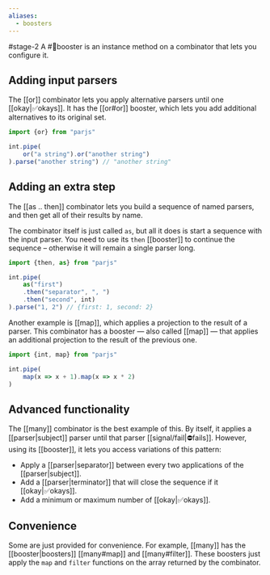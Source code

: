 ```yaml
---
aliases:
  - boosters
---
```

#stage-2
A #🚀booster  is an instance method on a combinator that lets you configure it.
## Adding input parsers
The [[or]] combinator lets you apply alternative parsers until one [[‍‍‍‍‍‍‍okay|‍‍‍‍‍‍‍✅‍okays]]. It has the [[or#or]] booster, which lets you add additional alternatives to its original set.

```ts title:combinators.boosting.alts.ts
import {or} from "parjs"

int.pipe(
    or("a string").or("another string")
).parse("another string") // "another string"
```
## Adding an extra step
The [[as .. then]] combinator lets you build a sequence of named parsers, and then get all of their results by name. 

The combinator itself is just called `as`, but all it does is start a sequence with the input parser. You need to use its `then` [[booster]] to continue the sequence – otherwise it will remain a single parser long.

```ts tile:combinators.boosting.then.ts
import {then, as} from "parjs"

int.pipe(
    as("first")
    .then("separator", ", ")
    .then("second", int)
).parse("1, 2") // {first: 1, second: 2}
```

Another example is [[map]], which applies a projection to the result of a parser. This combinator has a booster — also called [[map]] — that applies an additional projection to the result of the previous one.

```ts title:combinators.boosters.map
import {int, map} from "parjs"

int.pipe(
    map(x => x + 1).map(x => x * 2)
)
```
## Advanced functionality
The [[many]] combinator is the best example of this. By itself, it applies a [[parser|subject]] parser until that parser [[signal/fail|⛔‍fails]]. However, using its [[booster]], it lets you access variations of this pattern:

- Apply a [[parser|separator]] between every two applications of the [[parser|subject]].
- Add a [[parser|terminator]] that will close the sequence if it [[‍‍‍‍‍‍‍okay|‍‍‍‍‍‍‍✅‍okays]].
- Add a minimum or maximum number of [[‍‍‍‍‍‍‍okay|‍‍‍‍‍‍‍✅‍okays]]. 
## Convenience
Some are just provided for convenience. For example, [[many]] has the [[booster|boosters]]  [[many#map]] and [[many#filter]]. These boosters just apply the `map` and `filter` functions on the array returned by the combinator.